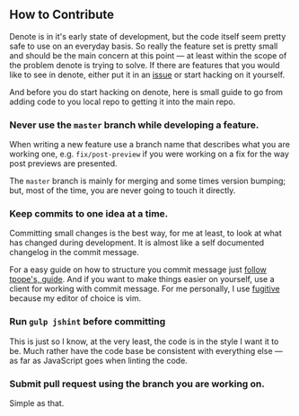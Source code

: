 ## How to Contribute

Denote is in it's early state of development, but the code itself seem
pretty safe to use on an everyday basis. So really the feature set is
pretty small and should be the main concern at this point — at least
within the scope of the problem denote is trying to solve. If there are
features that you would like to see in denote, either put it in an
[issue][1] or start hacking on it yourself.

And before you do start hacking on denote, here is small guide to go
from adding code to you local repo to getting it into the main repo.

### Never use the `master` branch while developing a feature.

When writing a new feature use a branch name that describes what you are
working one, e.g. `fix/post-preview` if you were working on a fix for
the way post previews are presented.

The `master` branch is mainly for merging and some times version
bumping; but, most of the time, you are never going to touch it
directly.

### Keep commits to one idea at a time.

Committing small changes is the best way, for me at least, to look at
what has changed during development. It is almost like a self documented
changelog in the commit message.

For a easy guide on how to structure you commit message just [follow
tpope's, guide][2]. And if you want to make things easier on yourself,
use a client for working with commit message. For me personally, I use
[fugitive][3] because my editor of choice is vim.

### Run `gulp jshint` before committing

This is just so I know, at the very least, the code is in the style I
want it to be. Much rather have the code base be consistent with
everything else — as far as JavaScript goes when linting the code.

### Submit pull request using the branch you are working on.

Simple as that.

[1]: https://github.com/sourrust/denote/issues
[2]: http://tbaggery.com/2008/04/19/a-note-about-git-commit-messages.html
[3]: https://github.com/tpope/vim-fugitive
